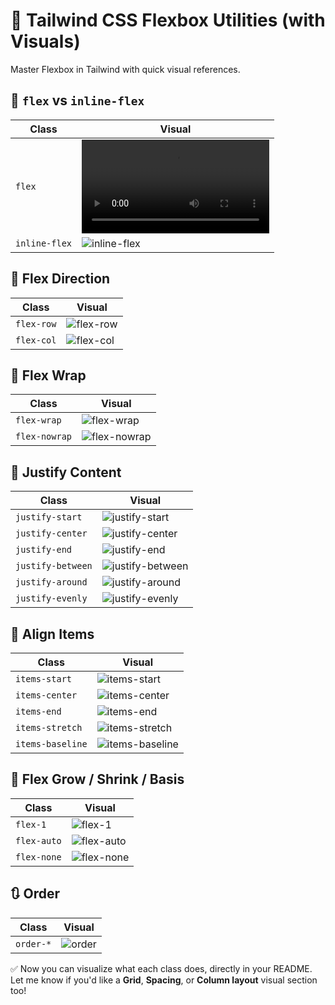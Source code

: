 # 🤸 Tailwind CSS Flexbox Utilities (with Visuals)

Master Flexbox in Tailwind with quick visual references.



## 🔹 `flex` vs `inline-flex`

| Class         | Visual |
|---------------|--------|
| `flex`        | ![flex](../assets/flex/flex.mp4) |
| `inline-flex` | ![inline-flex](../assets/flex/inline-flex.gif) |



## 🔄 Flex Direction

| Class              | Visual |
|--------------------|--------|
| `flex-row`         | ![flex-row](../assets/flex/flex-row.gif) |
| `flex-col`         | ![flex-col](../assets/flex/flex-col.gif) |



## 🧱 Flex Wrap

| Class           | Visual |
|-----------------|--------|
| `flex-wrap`     | ![flex-wrap](../assets/flex/flex-wrap.gif) |
| `flex-nowrap`   | ![flex-nowrap](../assets/flex/flex-nowrap.gif) |



## 📍 Justify Content

| Class              | Visual |
|--------------------|--------|
| `justify-start`    | ![justify-start](../assets/flex/justify-start.gif) |
| `justify-center`   | ![justify-center](../assets/flex/justify-center.gif) |
| `justify-end`      | ![justify-end](../assets/flex/justify-end.gif) |
| `justify-between`  | ![justify-between](../assets/flex/justify-between.gif) |
| `justify-around`   | ![justify-around](../assets/flex/justify-around.gif) |
| `justify-evenly`   | ![justify-evenly](../assets/flex/justify-evenly.gif) |


## 📐 Align Items

| Class             | Visual |
|-------------------|--------|
| `items-start`     | ![items-start](../assets/flex/items-start.gif) |
| `items-center`    | ![items-center](../assets/flex/items-center.gif) |
| `items-end`       | ![items-end](../assets/flex/items-end.gif) |
| `items-stretch`   | ![items-stretch](../assets/flex/items-stretch.gif) |
| `items-baseline`  | ![items-baseline](../assets/flex/items-baseline.gif) |



## 📏 Flex Grow / Shrink / Basis

| Class        | Visual |
|--------------|--------|
| `flex-1`     | ![flex-1](../assets/flex/flex-1.gif) |
| `flex-auto`  | ![flex-auto](../assets/flex/flex-auto.gif) |
| `flex-none`  | ![flex-none](../assets/flex/flex-none.gif) |



## 🔃 Order

| Class     | Visual |
|-----------|--------|
| `order-*` | ![order](../assets/flex/order.gif) |



✅ Now you can visualize what each class does, directly in your README.  
Let me know if you'd like a **Grid**, **Spacing**, or **Column layout** visual section too!
```

